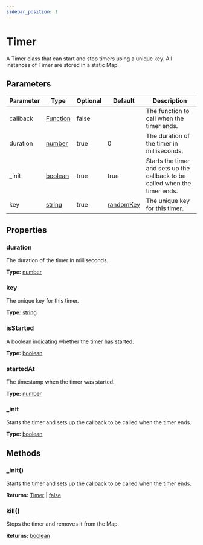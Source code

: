 ```yaml
---
sidebar_position: 1
---
```


# Timer

A Timer class that can start and stop timers using a unique key. All instances of Timer are stored in a static Map.

## Parameters

| Parameter | Type                                                                                                  | Optional | Default                                | Description                                                                 |
| --------- | ----------------------------------------------------------------------------------------------------- | -------- | -------------------------------------- | --------------------------------------------------------------------------- |
| callback  | [Function](https://developer.mozilla.org/en-US/docs/Web/JavaScript/Reference/Global_Objects/Function) | false    |                                        | The function to call when the timer ends.                                   |
| duration  | [number](https://developer.mozilla.org/en-US/docs/Web/JavaScript/Reference/Global_Objects/Number)     | true     | 0                                      | The duration of the timer in milliseconds.                                  |
| \_init    | [boolean](https://developer.mozilla.org/en-US/docs/Web/JavaScript/Reference/Global_Objects/Boolean)   | true     | true                                   | Starts the timer and sets up the callback to be called when the timer ends. |
| key       | [string](https://developer.mozilla.org/en-US/docs/Web/JavaScript/Reference/Global_Objects/String)     | true     | [randomKey](../functions/randomKey.md) | The unique key for this timer.                                              |

## Properties

### duration

The duration of the timer in milliseconds.

**Type:** [number](https://developer.mozilla.org/en-US/docs/Web/JavaScript/Reference/Global_Objects/Number)

### key

The unique key for this timer.

**Type:** [string](https://developer.mozilla.org/en-US/docs/Web/JavaScript/Reference/Global_Objects/String)

### isStarted

A boolean indicating whether the timer has started.

**Type:** [boolean](https://developer.mozilla.org/en-US/docs/Web/JavaScript/Reference/Global_Objects/Boolean)

### startedAt

The timestamp when the timer was started.

**Type:** [number](https://developer.mozilla.org/en-US/docs/Web/JavaScript/Reference/Global_Objects/Number)

### \_init

Starts the timer and sets up the callback to be called when the timer ends.

**Type:** [boolean](https://developer.mozilla.org/en-US/docs/Web/JavaScript/Reference/Global_Objects/Boolean)

## Methods

### \_init()

Starts the timer and sets up the callback to be called when the timer ends.

**Returns:** [Timer](./Timer.md) | [false](https://developer.mozilla.org/en-US/docs/Web/JavaScript/Reference/Global_Objects/Boolean)

### kill()

Stops the timer and removes it from the Map.

**Returns:** [boolean](https://developer.mozilla.org/en-US/docs/Web/JavaScript/Reference/Global_Objects/Boolean)
